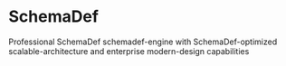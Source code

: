 # SchemaDef
Professional SchemaDef schemadef-engine with SchemaDef-optimized scalable-architecture and enterprise modern-design capabilities
